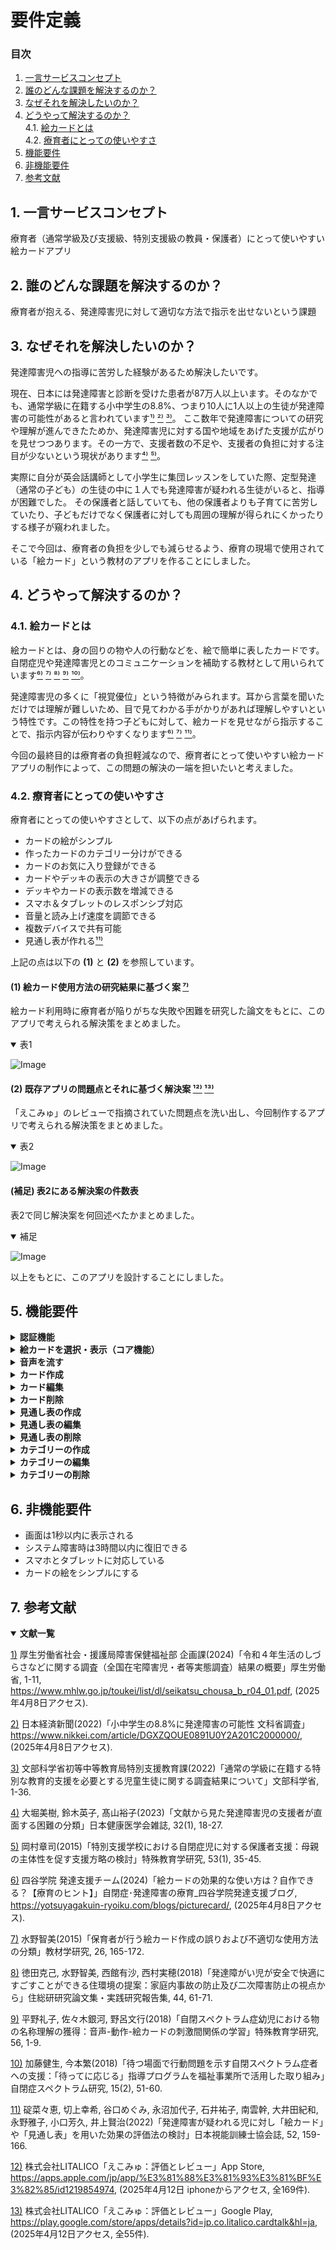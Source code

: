 # 要件定義

### 目次
1. [一言サービスコンセプト](#anchor1)
2. [誰のどんな課題を解決するのか？](#anchor2)
3. [なぜそれを解決したいのか？](#anchor3)
4. [どうやって解決するのか？](#anchor4)<br>
4.1. [絵カードとは](#anchor4-1)<br>
4.2. [療育者にとっての使いやすさ](#anchor4-2)
5. [機能要件](#anchor5)
6. [非機能要件](#anchor6)
7. [参考文献](#anchor7)

<a id="anchor1"></a>
## 1. 一言サービスコンセプト
療育者（通常学級及び支援級、特別支援級の教員・保護者）にとって使いやすい絵カードアプリ

<a id="anchor2"></a>
## 2. 誰のどんな課題を解決するのか？
療育者が抱える、発達障害児に対して適切な方法で指示を出せないという課題

<a id="anchor3"></a>
## 3. なぜそれを解決したいのか？
発達障害児への指導に苦労した経験があるため解決したいです。

現在、日本には発達障害と診断を受けた患者が87万人以上います。そのなかでも、通常学級に在籍する小中学生の8.8%、つまり10人に1人以上の生徒が発達障害の可能性があると言われています[¹⁾](https://www.mhlw.go.jp/toukei/list/dl/seikatsu_chousa_b_r04_01.pdf) [²⁾](https://www.nikkei.com/article/DGXZQOUE0891U0Y2A201C2000000/) [³⁾](https://www.mext.go.jp/content/20230524-mext-tokubetu01-000026255_01.pdf)。
ここ数年で発達障害についての研究や理解が進んできたためか、発達障害児に対する国や地域をあげた支援が広がりを見せつつあります。その一方で、支援者数の不足や、支援者の負担に対する注目が少ないという現状があります[⁴⁾](https://www.jstage.jst.go.jp/article/kenkouigaku/32/1/32_18/_pdf/-char/ja) [⁵⁾](https://www.jstage.jst.go.jp/article/tokkyou/53/1/53_35/_pdf/-char/ja)。

実際に自分が英会話講師として小学生に集団レッスンをしていた際、定型発達（通常の子ども）の生徒の中に１人でも発達障害が疑われる生徒がいると、指導が困難でした。
その保護者と話していても、他の保護者よりも子育てに苦労していたり、子どもだけでなく保護者に対しても周囲の理解が得られにくかったりする様子が窺われました。

そこで今回は、療育者の負担を少しでも減らせるよう、療育の現場で使用されている「絵カード」という教材のアプリを作ることにしました。


<a id="anchor4"></a>
## 4. どうやって解決するのか？
<a id="anchor4-1"></a>
### 4.1. 絵カードとは
絵カードとは、身の回りの物や人の行動などを、絵で簡単に表したカードです。自閉症児や発達障害児とのコミュニケーションを補助する教材として用いられています[⁶⁾](https://yotsuyagakuin-ryoiku.com/blogs/picturecard/) [⁷⁾](https://www.jstage.jst.go.jp/article/kyozai/26/0/26_165/_pdf/-char/ja) [⁸⁾](https://www.jstage.jst.go.jp/article/jusokenronbunjisen/44/0/44_1607/_pdf/-char/ja) [⁹⁾](https://www.jstage.jst.go.jp/article/tokkyou/56/1/56_1/_pdf/-char/ja) [¹⁰⁾](https://www.jstage.jst.go.jp/article/japanacademyofas/15/2/15_51/_pdf/-char/ja)。

発達障害児の多くに「視覚優位」という特徴がみられます。耳から言葉を聞いただけでは理解が難しいため、目で見てわかる手がかりがあれば理解しやすいという特性です。この特性を持つ子どもに対して、絵カードを見せながら指示することで、指示内容が伝わりやすくなります[⁶⁾](https://yotsuyagakuin-ryoiku.com/blogs/picturecard/) [⁷⁾](https://www.jstage.jst.go.jp/article/kyozai/26/0/26_165/_pdf/-char/ja) [¹¹⁾](https://www.jstage.jst.go.jp/article/jorthoptic/52/0/52_159/_pdf/-char/ja)。

今回の最終目的は療育者の負担軽減なので、療育者にとって使いやすい絵カードアプリの制作によって、この問題の解決の一端を担いたいと考えました。

<a id="anchor4-2"></a>
### 4.2. 療育者にとっての使いやすさ
療育者にとっての使いやすさとして、以下の点があげられます。

- カードの絵がシンプル
- 作ったカードのカテゴリー分けができる
- カードのお気に入り登録ができる
- カードやデッキの表示の大きさが調整できる
- デッキやカードの表示数を増減できる
- スマホ＆タブレットのレスポンシブ対応
- 音量と読み上げ速度を調節できる
- 複数デバイスで共有可能
- 見通し表が作れる[¹¹⁾](https://www.jstage.jst.go.jp/article/jorthoptic/52/0/52_159/_pdf/-char/ja)

上記の点は以下の <b>(1)</b> と <b>(2)</b> を参照しています。

#### (1) 絵カード使用方法の研究結果に基づく案 [⁷⁾](https://www.jstage.jst.go.jp/article/kyozai/26/0/26_165/_pdf/-char/ja)
絵カード利用時に療育者が陥りがちな失敗や困難を研究した論文をもとに、このアプリで考えられる解決策をまとめました。
<details open><summary>表1</summary>

![Image](https://github.com/user-attachments/assets/3d458957-2e56-4820-8b3d-0894a52fbe21)

</details>

#### (2) 既存アプリの問題点とそれに基づく解決案 [¹²⁾](https://apps.apple.com/jp/app/%E3%81%88%E3%81%93%E3%81%BF%E3%82%85/id1219854974) [¹³⁾](https://play.google.com/store/apps/details?id=jp.co.litalico.cardtalk&hl=ja)
「えこみゅ」のレビューで指摘されていた問題点を洗い出し、今回制作するアプリで考えられる解決策をまとめました。
<details open><summary>表2</summary>

![Image](https://github.com/user-attachments/assets/ed9c4299-7c01-47b1-822f-aa4c3ae51f7a)

</details>

#### (補足) 表2にある解決案の件数表
表2で同じ解決案を何回述べたかまとめました。
<details open><summary>補足</summary>

![Image](https://github.com/user-attachments/assets/e974a0e5-3772-4f35-8d85-92bc221e7ac1)

</details>

以上をもとに、このアプリを設計することにしました。

<a id="anchor5"></a>
## 5. 機能要件
<details><summary><b>認証機能</b></summary>
  
1. 新規登録画面でユーザー名、メールアドレス、パスワードを登録する
2. 登録完了後、ログイン画面に遷移する
3. メールアドレス、パスワードを入力
4. ログインし、ホーム画面に遷移する
</details>

<details><summary><b>絵カードを選択・表示（コア機能）</b></summary>

1. トップ画面でカードカテゴリーを一覧を選択
2. カードカテゴリー一覧からカテゴリーを選択
2. 選択したカテゴリーから絵カードを選択
3. 選択したカードが画面上部のデッキに表示される
4. 上記の要領で複数選択可能。カードを組み合わせてメッセージを作成
</details>

<details><summary><b>音声を流す</b></summary>

1. 絵カードがある状態でデッキの音声ボタンを押下
2. 音声が流れる
</details>

<details><summary><b>カード作成</b></summary>

1. カード作成ボタンを押下し、カード作成画面に遷移
2. タイトルと画像を登録
3. 任意で音声も登録。もしくは、自動読み上げ機能を付ける
4. 任意でカテゴリーも選択
5. 完了ボタン押下で登録完了
</details>

<details><summary><b>カード編集</b></summary>

1. カード編集ボタンを押下し、カード編集画面に遷移
2. カード名、画像、音声、カテゴリーの編集ができる
3. 完了ボタン押下で編集完了
</details>

<details><summary><b>カード削除</b></summary>

1. カード編集ボタンを押下し、カード編集画面に遷移
2. 画面右上の削除ボタンを押下
3. ポップアップの削除を選択し削除完了
</details>

<details><summary><b>見通し表の作成</b></summary>

1. チェックリスト作成ボタンを押下
2. デッキの下のカード一覧からカードを選択
3. 次へボタンを押下
4. リスト名と画像を選択
5. 完成ボタン押下で作成完了
</details>

<details><summary><b>見通し表の編集</b></summary>

1. チェックリスト編集ボタンを押下し、チェックリスト編集画面に遷移
2. リスト名と画像の編集ができる
3. 完了ボタン押下で編集完了
</details>

<details><summary><b>見通し表の削除</b></summary>

1. チェックリスト編集ボタンを押下し、チェックリスト編集画面に遷移
2. 画面右上の削除ボタンを押下
3. ポップアップの削除を選択し削除完了
</details>

<details><summary><b>カテゴリーの作成</b></summary>

1. カテゴリー作成ボタンを押下し、カテゴリー作成画面に遷移
2. タイトルと画像を登録
3. 完了ボタン押下で登録完了
</details>

<details><summary><b>カテゴリーの編集</b></summary>

1. カテゴリー編集ボタンを押下し、カテゴリー編集画面に遷移
2. カテゴリー名、画像、カードの編集ができる
3. 完了ボタン押下で編集完了
</details>

<details><summary><b>カテゴリーの削除</b></summary>

1. カテゴリー編集ボタンを押下し、カテゴリー編集画面に遷移
2. 画面右上の削除ボタンを押下
3. ポップアップの削除を選択し削除完了
</details>

<a id="anchor6"></a>
## 6. 非機能要件
- 画面は1秒以内に表示される
- システム障害時は3時間以内に復旧できる
- スマホとタブレットに対応している
- カードの絵をシンプルにする

<a id="anchor7"></a>
## 7. 参考文献
<details open><summary><b>文献一覧</b></summary>

[1)](https://www.mhlw.go.jp/toukei/list/dl/seikatsu_chousa_b_r04_01.pdf) 厚生労働省社会・援護局障害保健福祉部 企画課(2024)「令和４年生活のしづらさなどに関する調査（全国在宅障害児・者等実態調査）結果の概要」厚生労働省, 1-11, https://www.mhlw.go.jp/toukei/list/dl/seikatsu_chousa_b_r04_01.pdf, (2025年4月8日アクセス).

[2)](https://www.nikkei.com/article/DGXZQOUE0891U0Y2A201C2000000/) 日本経済新聞(2022)「小中学生の8.8%に発達障害の可能性 文科省調査」https://www.nikkei.com/article/DGXZQOUE0891U0Y2A201C2000000/, (2025年4月8日アクセス).

[3)](https://www.mext.go.jp/content/20230524-mext-tokubetu01-000026255_01.pdf) 文部科学省初等中等教育局特別支援教育課(2022)「通常の学級に在籍する特別な教育的支援を必要とする児童生徒に関する調査結果について」文部科学省, 1-36.

[4)](https://www.jstage.jst.go.jp/article/kenkouigaku/32/1/32_18/_pdf/-char/ja) 大堀美樹, 鈴木英子, 髙山裕子(2023)「文献から見た発達障害児の支援者が直面する困難の分類」日本健康医学会雑誌, 32(1), 18-27.

[5)](https://www.jstage.jst.go.jp/article/tokkyou/53/1/53_35/_pdf/-char/ja) 岡村章司(2015)「特別支援学校における自閉症児に対する保護者支援：母親の主体性を促す支援方略の検討」特殊教育学研究, 53(1), 35-45.

[6)](https://yotsuyagakuin-ryoiku.com/blogs/picturecard/) 四谷学院 発達支援チーム(2024)「絵カードの効果的な使い方は？自作できる？【療育のヒント】」自閉症･発達障害の療育_四谷学院発達支援ブログ, https://yotsuyagakuin-ryoiku.com/blogs/picturecard/, (2025年4月8日アクセス).

[7)](https://www.jstage.jst.go.jp/article/kyozai/26/0/26_165/_pdf/-char/ja) 水野智美(2015)「保育者が行う絵カード作成の誤りおよび不適切な使用方法の分類」教材学研究, 26, 165-172.

[8)](https://www.jstage.jst.go.jp/article/jusokenronbunjisen/44/0/44_1607/_pdf/-char/ja) 徳田克己, 水野智美, 西館有沙, 西村実穂(2018)「発達障がい児が安全で快適にすごすことができる住環境の提案：家庭内事故の防止及び二次障害防止の視点から」住総研研究論文集・実践研究報告集, 44, 61-71.

[9)](https://www.jstage.jst.go.jp/article/tokkyou/56/1/56_1/_pdf/-char/ja) 平野礼子, 佐々木銀河, 野呂文行(2018)「自閉スペクトラム症幼児における物の名称理解の獲得：音声-動作-絵カードの刺激間関係の学習」特殊教育学研究, 56, 1-9.

[10)](https://www.jstage.jst.go.jp/article/japanacademyofas/15/2/15_51/_pdf/-char/ja) 加藤健生, 今本繁(2018)「待つ場面で行動問題を示す自閉スペクトラム症者への支援：「待ってに応じる」指導プログラムを福祉事業所で活用した取り組み」自閉症スペクトラム研究, 15(2), 51-60.

[11)](https://www.jstage.jst.go.jp/article/jorthoptic/52/0/52_159/_pdf/-char/ja) 碇菜々恵, 切上幸希, 谷口めぐみ, 永沼加代子, 石井祐子, 南雲幹, 大井田紀和, 永野雅子, 小口芳久, 井上賢治(2022)「発達障害が疑われる児に対し「絵カード」や「見通し表」を用いた効果の評価法の検討」日本視能訓練士協会誌, 52, 159-166.

[12)](https://apps.apple.com/jp/app/%E3%81%88%E3%81%93%E3%81%BF%E3%82%85/id1219854974) 株式会社LITALICO「えこみゅ：評価とレビュー」App Store,  https://apps.apple.com/jp/app/%E3%81%88%E3%81%93%E3%81%BF%E3%82%85/id1219854974, (2025年4月12日 iphoneからアクセス, 全169件).

[13)](https://play.google.com/store/apps/details?id=jp.co.litalico.cardtalk&hl=ja) 株式会社LITALICO「えこみゅ：評価とレビュー」Google Play,  https://play.google.com/store/apps/details?id=jp.co.litalico.cardtalk&hl=ja, (2025年4月12日アクセス, 全55件).
</details>


